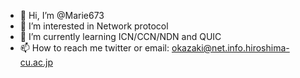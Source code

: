 
- 👋 Hi, I’m @Marie673
- 👀 I’m interested in Network protocol
- 🌱 I’m currently learning ICN/CCN/NDN and QUIC
- 📫 How to reach me twitter or email: okazaki@net.info.hiroshima-cu.ac.jp

<!---
Marie673/Marie673 is a ✨ special ✨ repository because its `README.md` (this file) appears on your GitHub profile.
You can click the Preview link to take a look at your changes.
--->
